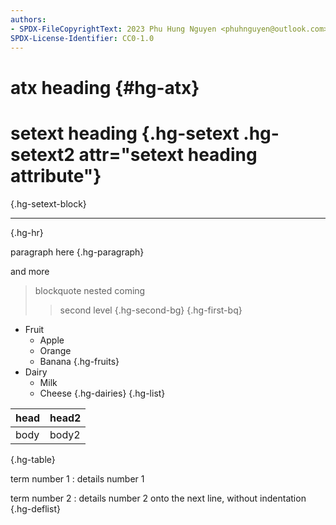 ```yaml
---
authors:
- SPDX-FileCopyrightText: 2023 Phu Hung Nguyen <phuhnguyen@outlook.com>
SPDX-License-Identifier: CC0-1.0
---
```

# atx heading {#hg-atx}

setext heading {.hg-setext .hg-setext2 attr="setext heading attribute"}
==
{.hg-setext-block}

---
{.hg-hr}

paragraph here
{.hg-paragraph}

and more

> blockquote
> nested coming
>
> > second level
> {.hg-second-bg}
{.hg-first-bq}

* Fruit
    * Apple
    * Orange
    * Banana
    {.hg-fruits}
* Dairy
    * Milk
    * Cheese
    {.hg-dairies}
{.hg-list}

| head | head2 |
|------|-------|
| body | body2 |
{.hg-table}

term number 1
: details number 1

term number 2
: details number 2
onto the next line, without indentation
{.hg-deflist}
